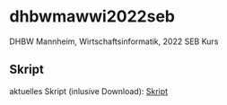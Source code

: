 # dhbwmawwi2022seb
DHBW Mannheim, Wirtschaftsinformatik, 2022 SEB Kurs

## Skript
aktuelles Skript (inlusive Download): [Skript](https://matthiasbergneels.github.io/md-scripts/)
